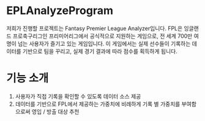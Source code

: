 # EPLAnalyzeProgram

저희가 진행할 프로젝트는 Fantasy Premier League Analyzer입니다.
FPL은 잉글랜드 프로축구리그인 프리미어리그에서 공식적으로 지원하는 게임으로, 전 세계 700만 여명이 넘는 사용자가 즐기고 있는 게임입니다.
이 게임에서는 실제 선수들이 기록하는 데이터를 기반으로 팀을 꾸리고, 실제 경기 결과에 따라 점수를 획득하게 됩니다.

# 기능 소개

1. 사용자가 직접 기록을 확인할 수 있도록 데이터 소스 제공
2. 데이터를 기반으로 FPL에서 제공하는 가중치에 비례하게 기록 별 가중치를 부여함으로써 영입 / 방출 대상 추천
